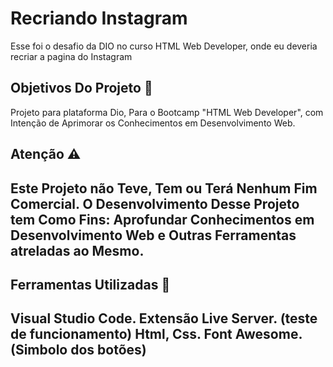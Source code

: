 # Recriando Instagram
 Esse foi o desafio da DIO no curso HTML Web Developer, onde eu deveria recriar a pagina do Instagram

<h2>Objetivos Do Projeto 📣</h2>
Projeto para plataforma Dio, Para o Bootcamp "HTML Web Developer", com Intenção de Aprimorar os Conhecimentos em Desenvolvimento Web.

<h2>Atenção ⚠️<h2>
Este Projeto não Teve, Tem ou Terá Nenhum Fim Comercial. O Desenvolvimento Desse Projeto tem Como Fins: Aprofundar Conhecimentos em Desenvolvimento Web e Outras Ferramentas atreladas ao Mesmo.

<h2>Ferramentas Utilizadas 🔧<h2>
Visual Studio Code.
Extensão Live Server. (teste de funcionamento)
Html, Css.
Font Awesome. (Simbolo dos botões)